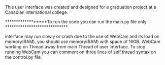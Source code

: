 This user interface was created and designed for a graduation project at a Canadian international college.

******************To run the code you can run the main.py file only *****************************

interface may run slowly or crash due to the use of WebCam and its load on memory(RAM), you should use memory(RAM) with space of 16GB.
WebCam working on Thread away from main Thread of user interface.
To stop running WebCam you can comment on three lines of self.thread syntax on the control.py file.
